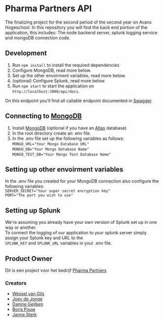 # Pharma Partners API

The finalizing project for the second period of the second year on Avans Hogeschool. In this repository you will find the back end portion of the application, this includes: The node backend server, splunk logging service and mongoDB connection code. 

## Development

1. Run `npm install` to install the required dependencies
2. Configure MongoDB, read more below.
3. Set up the other envoirment variables, read more below.
4. (optional) Configure Splunk, read more below.
5. Run `npm start` to start the application on `http://localhost:3000/api/docs`. 

On this endpoint you'll find all callable endpoint documented in [Swagger](https://swagger.io/). 

## Connecting to [MongoDB](https://www.mongodb.com/)

1. Install [MongoDB](https://www.mongodb.com/) (optional if you have an [Atlas](https://www.mongodb.com/atlas/database) database)
2. In the root directory create an .env file.
3. In the .env file set up the following variables as follows:  
`MONGO_URL="Your Mongo Database URL"`    
`MONGO_DB="Your Mongo Database Name"`    
`MONGO_TEST_DB="Your Mongo Test Database Name"`  

## Setting up other envoirment variables

In the .env file you created for your MongoDB connection also configure the following variables:  
  `SERVER_SECRET="Your super secret encryption key"`  
  `PORT="The port you wish to use"`

## Setting up Splunk

We're assuming you already have your own version of Splunk set up in one way or another.  
To connect the logging of our application to your splunk server simply assign your Splunk key and URL to the  
  `SPLUNK_KEY` and `SPLUNK_URL` variables in your .env file.

## Product Owner

Dit is een project voor het bedrijf [Pharma Partners](https://www.pharma-partners.net/)

### Creators
- [Wessel van Gils](https://github.com/TheElementalDragon)
- [Joey de Jonge](https://github.com/JoeydeJongeAvans)
- [Danine Geijben](https://github.com/dan00n1)
- [Boris Pouw](https://github.com/BPouw)
- [Janne Sterk](https://github.com/JanneS242)
